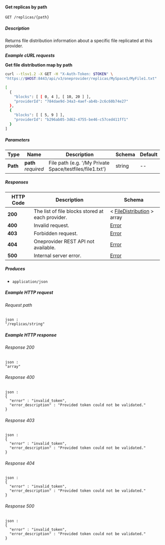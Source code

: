 
<a name="get_file_replicas"></a>
#### Get replicas by path
```
GET /replicas/{path}
```


##### Description
Returns file distribution information about a specific file replicated at this provider.

***Example cURL requests***

**Get file distribution map by path**
```bash
curl --tlsv1.2 -X GET -H "X-Auth-Token: $TOKEN" \
"https://$HOST:8443/api/v3/oneprovider/replicas/MySpace1/MyFile1.txt"

[
  {
    "blocks": [ [ 0, 4 ], [ 10, 20 ] ],
    "providerId": "784dae9d-34a3-4aef-ab4b-2c6c60b74e27"
  },
  {
    "blocks": [ [ 5, 9 ] ],
    "providerId": "b296ab05-3d62-4755-be46-c57ced411ff1"
  }
]
```


##### Parameters

|Type|Name|Description|Schema|Default|
|---|---|---|---|---|
|**Path**|**path**  <br>*required*|File path (e.g. '/My Private Space/testfiles/file1.txt')|string|--|


##### Responses

|HTTP Code|Description|Schema|
|---|---|---|
|**200**|The list of file blocks stored at each provider.|< [FileDistribution](../definitions/FileDistribution.md#filedistribution) > array|
|**400**|Invalid request.|[Error](../definitions/Error.md#error)|
|**403**|Forbidden request.|[Error](../definitions/Error.md#error)|
|**404**|Oneprovider REST API not available.|[Error](../definitions/Error.md#error)|
|**500**|Internal server error.|[Error](../definitions/Error.md#error)|


##### Produces

* `application/json`


##### Example HTTP request

###### Request path
```
json :
"/replicas/string"
```


##### Example HTTP response

###### Response 200
```
json :
"array"
```


###### Response 400
```
json :
{
  "error" : "invalid_token",
  "error_description" : "Provided token could not be validated."
}
```


###### Response 403
```
json :
{
  "error" : "invalid_token",
  "error_description" : "Provided token could not be validated."
}
```


###### Response 404
```
json :
{
  "error" : "invalid_token",
  "error_description" : "Provided token could not be validated."
}
```


###### Response 500
```
json :
{
  "error" : "invalid_token",
  "error_description" : "Provided token could not be validated."
}
```



